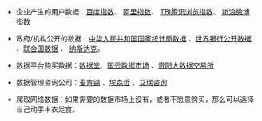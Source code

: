 - 企业产生的用户数据：[百度指数](http://index.baidu.com)、 [阿里指数](https://alizs.taobao.com)、 [TBI腾讯浏览指数](http://tbi.tencent.com)、 [新浪微博指数](http://data.weibo.com/index)

- 政府/机构公开的数据：[中华人民共和国国家统计局数据](http://data.stats.gov.cn/index.htm) 、[世界银行公开数据](http://data.worldbank.org.cn) 、[联合国数据](http://data.un.org) 、 [纳斯达克](http://www.nasdaq.com/zh)。

- 数据平台购买数据：[数据堂](http://www.datatang.com/about/about-us.html)、[国云数据市场](http://www.moojnn.com/data-market/) 、[贵阳大数据交易所](http://trade.gbdex.com/trade.web/index.jsp) 

- 数据管理咨询公司：[麦肯锡](http://www.mckinsey.com.cn) 、[埃森哲](https://www.accenture.com/cn-zh/) 、[艾瑞咨询](http://www.iresearch.com.cn) 

- 爬取网络数据：如果需要的数据市场上没有，或者不愿意购买，那么可以选择自己动手丰衣足食。